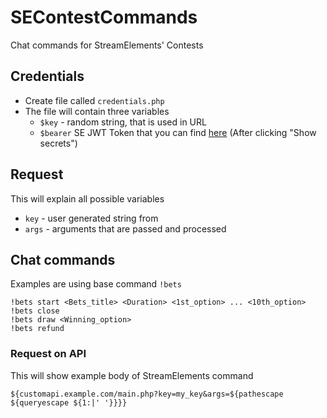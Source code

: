 # SEContestCommands
Chat commands for StreamElements' Contests

## Credentials
* Create file called `credentials.php`
* The file will contain three variables
  * `$key` - random string, that is used in URL
  * `$bearer` SE JWT Token that you can find [here](https://streamelements.com/dashboard/account/channels) (After clicking "Show secrets")


## Request
This will explain all possible variables
* `key` - user generated string from
* `args` - arguments that are passed and processed

## Chat commands
Examples are using base command `!bets`
```
!bets start <Bets_title> <Duration> <1st_option> ... <10th_option>
!bets close
!bets draw <Winning_option>
!bets refund
```

### Request on API
This will show example body of StreamElements command
```
${customapi.example.com/main.php?key=my_key&args=${pathescape ${queryescape ${1:|' '}}}}
```
